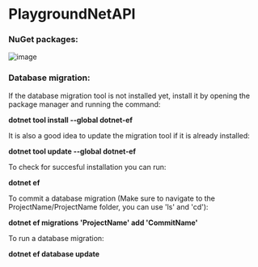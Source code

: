 # PlaygroundNetAPI

### NuGet packages:
![image](https://user-images.githubusercontent.com/8555390/233827379-32c602b3-6523-4433-a0b7-bd96d6bb63b1.png)

### Database migration:
If the database migration tool is not installed yet, install it by opening the package manager and running the command:

__dotnet tool install --global dotnet-ef__

It is also a good idea to update the migration tool if it is already installed:

__dotnet tool update --global dotnet-ef__

To check for succesful installation you can run:

__dotnet ef__

To commit a database migration (Make sure to navigate to the ProjectName/ProjectName folder, you can use 'ls' and 'cd'):

__dotnet ef migrations 'ProjectName' add 'CommitName'__

To run a database migration:

__dotnet ef database update__
